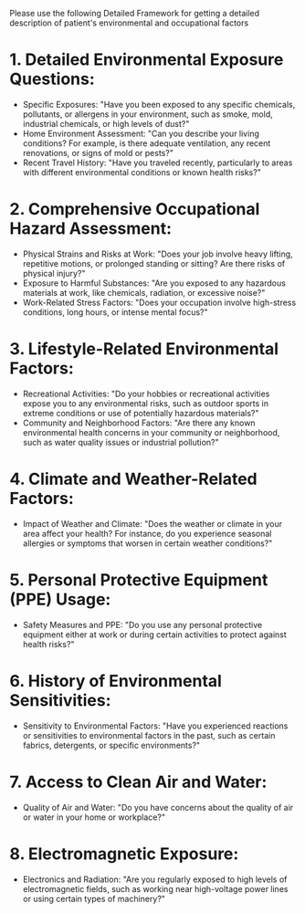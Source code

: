 Please use the following Detailed Framework for getting a detailed description of patient's environmental and occupational factors
# 1. Detailed Environmental Exposure Questions:
- Specific Exposures: "Have you been exposed to any specific chemicals, pollutants, or allergens in your environment, such as smoke, mold, industrial chemicals, or high levels of dust?"
- Home Environment Assessment: "Can you describe your living conditions? For example, is there adequate ventilation, any recent renovations, or signs of mold or pests?"
- Recent Travel History: "Have you traveled recently, particularly to areas with different environmental conditions or known health risks?"

# 2. Comprehensive Occupational Hazard Assessment:
- Physical Strains and Risks at Work: "Does your job involve heavy lifting, repetitive motions, or prolonged standing or sitting? Are there risks of physical injury?"
- Exposure to Harmful Substances: "Are you exposed to any hazardous materials at work, like chemicals, radiation, or excessive noise?"
- Work-Related Stress Factors: "Does your occupation involve high-stress conditions, long hours, or intense mental focus?"

# 3. Lifestyle-Related Environmental Factors:
- Recreational Activities: "Do your hobbies or recreational activities expose you to any environmental risks, such as outdoor sports in extreme conditions or use of potentially hazardous materials?"
- Community and Neighborhood Factors: "Are there any known environmental health concerns in your community or neighborhood, such as water quality issues or industrial pollution?"

# 4. Climate and Weather-Related Factors:
- Impact of Weather and Climate: "Does the weather or climate in your area affect your health? For instance, do you experience seasonal allergies or symptoms that worsen in certain weather conditions?"

# 5. Personal Protective Equipment (PPE) Usage:
- Safety Measures and PPE: "Do you use any personal protective equipment either at work or during certain activities to protect against health risks?"

# 6. History of Environmental Sensitivities:
- Sensitivity to Environmental Factors: "Have you experienced reactions or sensitivities to environmental factors in the past, such as certain fabrics, detergents, or specific environments?"

# 7. Access to Clean Air and Water:
- Quality of Air and Water: "Do you have concerns about the quality of air or water in your home or workplace?"

# 8. Electromagnetic Exposure:
- Electronics and Radiation: "Are you regularly exposed to high levels of electromagnetic fields, such as working near high-voltage power lines or using certain types of machinery?"
